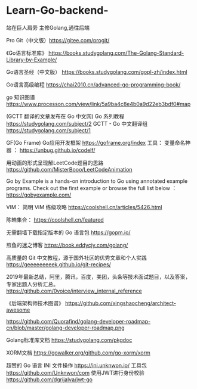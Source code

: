 # Learn-Go-backend-
站在巨人肩旁 主修Golang,通往后端

  Pro Git（中文版）https://gitee.com/progit/

 《Go语言标准库》 https://books.studygolang.com/The-Golang-Standard-Library-by-Example/



 Go语言圣经（中文版） https://books.studygolang.com/gopl-zh/index.html





Go语言高级编程 https://chai2010.cn/advanced-go-programming-book/


go 知识图谱  https://www.processon.com/view/link/5a9ba4c8e4b0a9d22eb3bdf0#map

(GCTT 翻译的文章发布在 Go 中文网) Go 系列教程 https://studygolang.com/subject/2
GCTT - Go 中文翻译组  https://studygolang.com/subject/1


GF(Go Frame) Go应用开发框架  https://goframe.org/index
工具：
  变量命名神器 ： https://unbug.github.io/codelf/

用动画的形式呈现解LeetCode题目的思路 https://github.com/MisterBooo/LeetCodeAnimation

Go by Example is a hands-on introduction to Go using annotated example programs. Check out the first example or browse the full list below ：   https://gobyexample.com/

VIM：
简明 VIM 练级攻略 https://coolshell.cn/articles/5426.html

陈皓集合： https://coolshell.cn/featured

无需翻墙下载指定版本的 Go 语言包 https://gopm.io/

煎鱼的迷之博客  https://book.eddycjy.com/golang/

高质量的 Git 中文教程，源于国外社区的优秀文章和个人实践 https://geeeeeeeeek.github.io/git-recipes/

2019年最新总结，阿里，腾讯，百度，美团，头条等技术面试题目，以及答案，专家出题人分析汇总。 https://github.com/0voice/interview_internal_reference

《后端架构师技术图谱》 https://github.com/xingshaocheng/architect-awesome

https://github.com/Quorafind/golang-developer-roadmap-cn/blob/master/golang-developer-roadmap.png

Golang标准库文档 https://studygolang.com/pkgdoc

XORM文档  https://gowalker.org/github.com/go-xorm/xorm

超赞的 Go 语言 INI 文件操作 https://ini.unknwon.io/ 
工具包 https://github.com/Unknwon/com 
使用JWT进行身份校验 https://github.com/dgrijalva/jwt-go 
